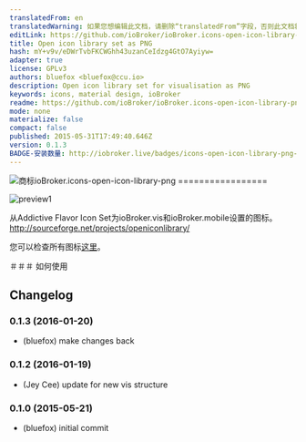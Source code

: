 ```yaml
---
translatedFrom: en
translatedWarning: 如果您想编辑此文档，请删除“translatedFrom”字段，否则此文档将再次自动翻译
editLink: https://github.com/ioBroker/ioBroker.icons-open-icon-library-png/edit/master//README.md
title: Open icon library set as PNG
hash: mY+v9v/eDWrTvbFKCWGhh43uzanCeIdzg4GtO7Ayiyw=
adapter: true
license: GPLv3
authors: bluefox <bluefox@ccu.io>
description: Open icon library set for visualisation as PNG
keywords: icons, material design, ioBroker
readme: https://github.com/ioBroker/ioBroker.icons-open-icon-library-png/blob/master/README.md
mode: none
materialize: false
compact: false
published: 2015-05-31T17:49:40.646Z
version: 0.1.3
BADGE-安装数量: http://iobroker.live/badges/icons-open-icon-library-png-stable.svg
---
```

![商标](zh-cn/adapterref/iobroker.icons-open-icon-library-png/../../../en/adapterref/iobroker.icons-open-icon-library-png/admin/icons-open-icon-library-png.png)ioBroker.icons-open-icon-library-png =================


![preview1](zh-cn/adapterref/iobroker.icons-open-icon-library-png/../../../en/adapterref/iobroker.icons-open-icon-library-png/img/preview1.jpg)

从Addictive Flavor Icon Set为ioBroker.vis和ioBroker.mobile设置的图标。
http://sourceforge.net/projects/openiconlibrary/

您可以检查所有图标[这里](ICONLIST.md)。

＃＃＃ 如何使用

## Changelog
### 0.1.3 (2016-01-20)
* (bluefox) make changes back

### 0.1.2 (2016-01-19)
* (Jey Cee) update for new vis structure

### 0.1.0 (2015-05-21)
* (bluefox) initial commit